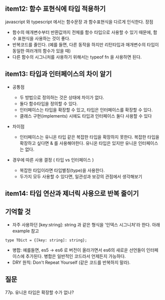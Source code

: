 ## item12: 함수 표현식에 타입 적용하기
javascript 와 typescript 에서는 함수문장 과 함수표현식을 다르게 인식한다. 
장점
- 함수의 매개변수부터 반환값까지 전체를 함수 타입으로 사용할 수 있기 때문에, 함수 표현식을 사용하는 것이 좋다.
- 반복코드를 줄인다. (예를 들면, 다른 동작을 하지만 리턴타입과 매개변수의 타입이 동일한 여러개의 함수가 있을 때)
- 다른 함수의 시그니처를 사용하기 위해서는 typeof fn 을 사용하면 된다.


## item13: 타입과 인터페이스의 차이 알기
- 공통점
  - 두 방법으로 정의하는 것은 상태에 차이가 없다.
  - 둘다 함수타입을 정의할 수 있다.
  - 인터페이스는 타입을 확장할 수 있고, 타입은 인터페이스를 확장할 수 있다.
  - 클래스 구현(implements) 시에도 타입과 인터페이스 둘다 사용할 수 있다

- 차이점
  - 인터페이스는 유니온 타입 같은 복잡한 타입을 확장하지 못한다. 복잡한 타입을 확장하고 싶다면 & 를 사용해야한다. 유니온 타입은 있지만 유니온 인터페이스는 없다.
  

- 경우에 따른 사용 결정 ( 타입 vs 인터페이스 )
  - 복잡한 타입이라면 타입별칭(type)을 사용한다.
  - 두가지 모두 사용할 수 있다면, 일관성과 보강의 관점에서 생각해보기

## item14: 타입 연산과 제너릭 사용으로 반복 줄이기



## 기억할 것
- 자주 사용하던 [key:string]: string 과 같은 형식을 '인덱스 시그니처'라 한다. 아래 example 참고
```
type TDict = {[key: string]: string};
```
- 병합: 예를들면, es5 -> es6 로 버전이 올라가면서 es6의 새로운 선언들이 인터페이스에 추가된다. 병합은 일반적인 코드라서 언제든지 가능하다.
- DRY 원칙: Don't Repeat Yourself (같은 코드를 반복하지 말라).


## 질문
77p. 유니온 타입은 확장할 수가 없나?